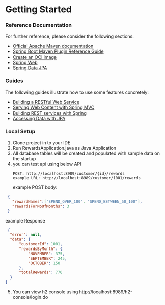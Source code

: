# Getting Started

### Reference Documentation
For further reference, please consider the following sections:

* [Official Apache Maven documentation](https://maven.apache.org/guides/index.html)
* [Spring Boot Maven Plugin Reference Guide](https://docs.spring.io/spring-boot/docs/2.7.5/maven-plugin/reference/html/)
* [Create an OCI image](https://docs.spring.io/spring-boot/docs/2.7.5/maven-plugin/reference/html/#build-image)
* [Spring Web](https://docs.spring.io/spring-boot/docs/2.7.5/reference/htmlsingle/#web)
* [Spring Data JPA](https://docs.spring.io/spring-boot/docs/2.7.5/reference/htmlsingle/#data.sql.jpa-and-spring-data)

### Guides
The following guides illustrate how to use some features concretely:

* [Building a RESTful Web Service](https://spring.io/guides/gs/rest-service/)
* [Serving Web Content with Spring MVC](https://spring.io/guides/gs/serving-web-content/)
* [Building REST services with Spring](https://spring.io/guides/tutorials/rest/)
* [Accessing Data with JPA](https://spring.io/guides/gs/accessing-data-jpa/)

### Local Setup
1. Clone project in to your IDE
2. Run RewardsApplication.java as Java Application
3. All database tables will be created and populated with sample data on the startup
4. you can test api using below API
   ```
   POST: http://localhost:8989/customer/{id}/rewards 
   example URL: http://localhost:8989/customer/1001/rewards
   ```
   example POST body: 
  ```json
   {
     "rewardNames":["SPEND_OVER_100", "SPEND_BETWEEN_50_100"],
     "rewardsForNoOfMonths": 3
   }
  ```
  example Response
  ```json
   {
    "error": null,
    "data": {
        "customerId": 1001,
        "rewardsByMonth": {
            "NOVEMBER": 375,
            "SEPTEMBER": 245,
            "OCTOBER": 150
        },
        "totalRewards": 770
    }
 }
 ```
5. You can view h2 console using http://localhost:8989/h2-console/login.do
